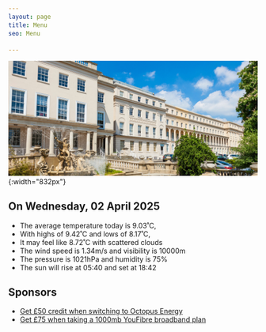 ```yaml
---
layout: page
title: Menu
seo: Menu

---
```


![Logo](/images/logo.jpg){:width="832px"}

<!-- weather_marker starts -->
## On Wednesday, 02 April 2025

- The average temperature today is 9.03˚C,
- With highs of 9.42˚C and lows of 8.17˚C,
- It may feel like 8.72˚C with scattered clouds
- The wind speed is 1.34m/s and visibility is 10000m
- The pressure is 1021hPa and humidity is 75%
- The sun will rise at 05:40 and set at 18:42

<!-- weather_marker ends -->

## Sponsors

- [Get £50 credit when switching to Octopus Energy](https://bit.ly/3oD1nnS)
- [Get £75 when taking a 1000mb YouFibre broadband plan](https://aklam.io/91zWhU?)



